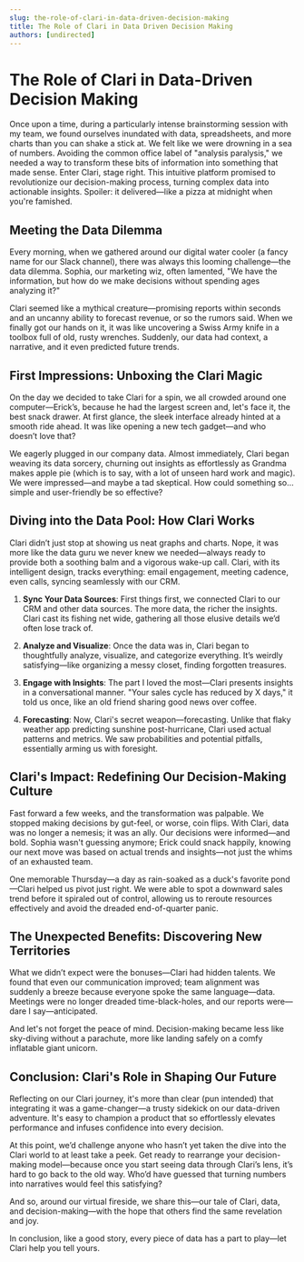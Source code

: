 ```yaml
---
slug: the-role-of-clari-in-data-driven-decision-making
title: The Role of Clari in Data Driven Decision Making
authors: [undirected]
---
```



# The Role of Clari in Data-Driven Decision Making

Once upon a time, during a particularly intense brainstorming session with my team, we found ourselves inundated with data, spreadsheets, and more charts than you can shake a stick at. We felt like we were drowning in a sea of numbers. Avoiding the common office label of "analysis paralysis," we needed a way to transform these bits of information into something that made sense. Enter Clari, stage right. This intuitive platform promised to revolutionize our decision-making process, turning complex data into actionable insights. Spoiler: it delivered—like a pizza at midnight when you're famished.

## Meeting the Data Dilemma

Every morning, when we gathered around our digital water cooler (a fancy name for our Slack channel), there was always this looming challenge—the data dilemma. Sophia, our marketing wiz, often lamented, "We have the information, but how do we make decisions without spending ages analyzing it?" 

Clari seemed like a mythical creature—promising reports within seconds and an uncanny ability to forecast revenue, or so the rumors said. When we finally got our hands on it, it was like uncovering a Swiss Army knife in a toolbox full of old, rusty wrenches. Suddenly, our data had context, a narrative, and it even predicted future trends.

## First Impressions: Unboxing the Clari Magic

On the day we decided to take Clari for a spin, we all crowded around one computer—Erick’s, because he had the largest screen and, let's face it, the best snack drawer. At first glance, the sleek interface already hinted at a smooth ride ahead. It was like opening a new tech gadget—and who doesn’t love that?

We eagerly plugged in our company data. Almost immediately, Clari began weaving its data sorcery, churning out insights as effortlessly as Grandma makes apple pie (which is to say, with a lot of unseen hard work and magic). We were impressed—and maybe a tad skeptical. How could something so…simple and user-friendly be so effective?

## Diving into the Data Pool: How Clari Works

Clari didn’t just stop at showing us neat graphs and charts. Nope, it was more like the data guru we never knew we needed—always ready to provide both a soothing balm and a vigorous wake-up call. Clari, with its intelligent design, tracks everything: email engagement, meeting cadence, even calls, syncing seamlessly with our CRM.

1. **Sync Your Data Sources**: First things first, we connected Clari to our CRM and other data sources. The more data, the richer the insights. Clari cast its fishing net wide, gathering all those elusive details we’d often lose track of.

2. **Analyze and Visualize**: Once the data was in, Clari began to thoughtfully analyze, visualize, and categorize everything. It’s weirdly satisfying—like organizing a messy closet, finding forgotten treasures.

3. **Engage with Insights**: The part I loved the most—Clari presents insights in a conversational manner. "Your sales cycle has reduced by X days," it told us once, like an old friend sharing good news over coffee. 

4. **Forecasting**: Now, Clari's secret weapon—forecasting. Unlike that flaky weather app predicting sunshine post-hurricane, Clari used actual patterns and metrics. We saw probabilities and potential pitfalls, essentially arming us with foresight.

## Clari's Impact: Redefining Our Decision-Making Culture

Fast forward a few weeks, and the transformation was palpable. We stopped making decisions by gut-feel, or worse, coin flips. With Clari, data was no longer a nemesis; it was an ally. Our decisions were informed—and bold. Sophia wasn't guessing anymore; Erick could snack happily, knowing our next move was based on actual trends and insights—not just the whims of an exhausted team.

One memorable Thursday—a day as rain-soaked as a duck's favorite pond—Clari helped us pivot just right. We were able to spot a downward sales trend before it spiraled out of control, allowing us to reroute resources effectively and avoid the dreaded end-of-quarter panic.

## The Unexpected Benefits: Discovering New Territories

What we didn’t expect were the bonuses—Clari had hidden talents. We found that even our communication improved; team alignment was suddenly a breeze because everyone spoke the same language—data. Meetings were no longer dreaded time-black-holes, and our reports were—dare I say—anticipated.

And let's not forget the peace of mind. Decision-making became less like sky-diving without a parachute, more like landing safely on a comfy inflatable giant unicorn.

## Conclusion: Clari's Role in Shaping Our Future

Reflecting on our Clari journey, it's more than clear (pun intended) that integrating it was a game-changer—a trusty sidekick on our data-driven adventure. It's easy to champion a product that so effortlessly elevates performance and infuses confidence into every decision.

At this point, we’d challenge anyone who hasn’t yet taken the dive into the Clari world to at least take a peek. Get ready to rearrange your decision-making model—because once you start seeing data through Clari’s lens, it’s hard to go back to the old way. Who’d have guessed that turning numbers into narratives would feel this satisfying?

And so, around our virtual fireside, we share this—our tale of Clari, data, and decision-making—with the hope that others find the same revelation and joy.

In conclusion, like a good story, every piece of data has a part to play—let Clari help you tell yours.